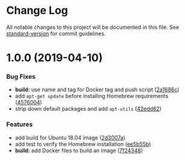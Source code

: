 # Change Log

All notable changes to this project will be documented in this file. See [standard-version](https://github.com/conventional-changelog/standard-version) for commit guidelines.

<a name="1.0.0"></a>

# 1.0.0 (2019-04-10)

### Bug Fixes

- **build:** use name and tag for Docker tag and push script ([2a1686c](https://github.com/vidavidorra/docker-linux/commit/2a1686c))
- add `apt-get update` before installing Homebrew requirements ([4576004](https://github.com/vidavidorra/docker-linux/commit/4576004))
- strip down default packages and add `apt-utils` ([42edd82](https://github.com/vidavidorra/docker-linux/commit/42edd82))

### Features

- add build for Ubuntu 18.04 image ([2d3007a](https://github.com/vidavidorra/docker-linux/commit/2d3007a))
- add test to verify the Homebrew installation ([ee5b55b](https://github.com/vidavidorra/docker-linux/commit/ee5b55b))
- **build:** add Docker files to build an image ([7f24348](https://github.com/vidavidorra/docker-linux/commit/7f24348))
